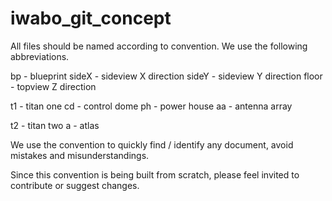 # iwabo_git_concept


All files should be named according to convention. We use the following abbreviations.

bp - blueprint
sideX - sideview X direction
sideY - sideview Y direction
floor - topview Z direction

t1 - titan one
  cd - control dome
  ph - power house
  aa - antenna array

t2 - titan two
a - atlas


We use the convention to quickly find / identify any document, avoid mistakes and misunderstandings.

Since this convention is being built from scratch, please feel invited to contribute or suggest changes.
